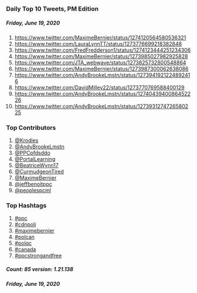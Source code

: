 ### Daily Top 10 Tweets, PM Edition
##### Friday, June 19, 2020
 1) https://www.twitter.com/MaximeBernier/status/1274120564580536321
 2) https://www.twitter.com/LauraLynnTT/status/1273776699218382848
 3) https://www.twitter.com/FredFredderson1/status/1274123444251234306
 4) https://www.twitter.com/MaximeBernier/status/1273985027982925828
 5) https://www.twitter.com/JTA_webwave/status/1273825732800548864
 6) https://www.twitter.com/MaximeBernier/status/1273987300062638086
 7) https://www.twitter.com/AndyBrookeLmstn/status/1273941921224892416
 8) https://www.twitter.com/DavidMilley22/status/1273770769588400129
 9) https://www.twitter.com/AndyBrookeLmstn/status/1274043940086452226
10) https://www.twitter.com/AndyBrookeLmstn/status/1273931274726580225

### Top Contributors
  1) [@Krodies](https://www.twitter.com/Krodies)
  2) [@AndyBrookeLmstn](https://www.twitter.com/AndyBrookeLmstn)
  3) [@PPCpfdsddo](https://www.twitter.com/PPCpfdsddo)
  4) [@PortalLearning](https://www.twitter.com/PortalLearning)
  5) [@BeatriceWynn17](https://www.twitter.com/BeatriceWynn17)
  6) [@CurmudgeonTired](https://www.twitter.com/CurmudgeonTired)
  7) [@MaximeBernier](https://www.twitter.com/MaximeBernier)
  8) [@jeffbenoitppc](https://www.twitter.com/jeffbenoitppc)
  9) [@peoplespcml](https://www.twitter.com/peoplespcml)


### Top Hashtags

  1) [#ppc](https://www.twitter.com/hashtag/ppc)
  2) [#cdnpoli](https://www.twitter.com/hashtag/cdnpoli)
  3) [#maximebernier](https://www.twitter.com/hashtag/maximebernier)
  4) [#polcan](https://www.twitter.com/hashtag/polcan)
  5) [#polqc](https://www.twitter.com/hashtag/polqc)
  6) [#canada](https://www.twitter.com/hashtag/canada)
  7) [#ppcstrongandfree](https://www.twitter.com/hashtag/ppcstrongandfree)

##### Count: 85	version: 1.21.138
##### Friday, June 19, 2020

